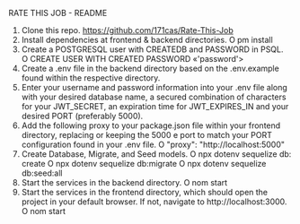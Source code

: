RATE THIS JOB - README
1. Clone this repo. https://github.com/171cas/Rate-This-Job
2. Install dependencies at frontend & backend directories.
O
pm install
3. Create a POSTGRESQL user with CREATEDB and PASSWORD in PSQL.
O
CREATE USER <name> WITH CREATED PASSWORD «'password'>
4. Create a .env file in the backend directory based on the .env.example found within the respective directory.
5. Enter your username and password information into your .env file along with your desired database name, a
secured combination of characters for your JWT_SECRET, an expiration time for JWT_EXPIRES_IN and your desired PORT (preferably 5000).
6. Add the following proxy to your package.json file within your frontend directory, replacing or keeping the 5000
e
port to match your PORT configuration found in your .env file.
O
"proxy": "http://localhost:5000"
7. Create Database, Migrate, and Seed models.
O
npx dotenv sequelize db: create
O
npx dotenv sequelize db:migrate
O
npx dotenv sequelize db:seed:all
8. Start the services in the backend directory.
O
nom start
9. Start the services in the frontend directory, which should open the project in your default browser. If not,
navigate to http://localhost:3000.
O
nom start
